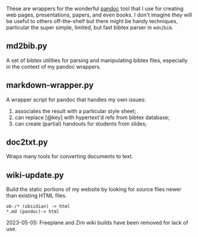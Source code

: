 These are wrappers for the wonderful [pandoc](http://johnmacfarlane.net/pandoc/) tool that I use for creating web pages, presentations, papers, and even books. I don't imagine they will be useful to others off-the-shelf but there might be handy techniques, particular the super simple, limited, but fast bibtex parser in `mdn2bib`.

## md2bib.py

A set of bibtex utilities for parsing and manipulating bibtex files, especially in the context of my pandoc wrappers.

## markdown-wrapper.py

A wrapper script for pandoc that handles my own issues:

1. associates the result with a particular style sheet;
2. can replace [@key] with hypertext'd refs from bibtex database;
3. can create (partial) handouts for students from slides;

## doc2txt.py

Wraps many tools for converting documents to text.

## wiki-update.py

Build the static portions of my website by looking for source files newer than existing HTML files.

    ob-/* (obsidian) -> html
    *.md (pandoc)-> html

2023-05-05: Freeplane and Zim wiki builds have been removed for lack of use.